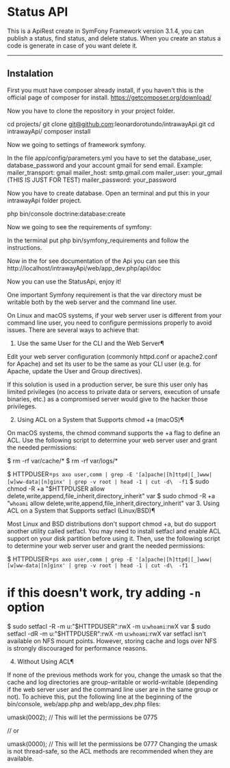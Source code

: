 Status API
===================


This is a ApiRest create in SymFony Framework version 3.1.4, you can publish a status, find status, and delete status. When you create an status a code is generate in case of you want delete it.

----------

Instalation
-------------

First you must have composer already install, if you haven't this is the official page of composer for install.
https://getcomposer.org/download/

Now you have to clone the repository in your project folder.

cd projects/
git clone git@github.com:leonardorotundo/intrawayApi.git
cd intrawayApi/
composer install

Now we going to settings of framework symfony.

In the file <i class="icon-file"></i> app/config/parameters.yml you have to set the database_user, database_password and your account gmail for send email.
Example:
mailer_transport: gmail
mailer_host: smtp.gmail.com
mailer_user: your_gmail (THIS IS JUST FOR TEST)
mailer_password: your_password

Now you have to create database. Open an terminal and put this in your intrawayApi folder project.

php bin/console doctrine:database:create

Now we going to see the requirements of symfony:

In the terminal put php bin/symfony_requirements and follow the instructions.

Now in the for see documentation of the Api you can see this http://localhost/intrawayApi/web/app_dev.php/api/doc

Now you can use the StatusApi, enjoy it!

One important Symfony requirement is that the var directory must be writable both by the web server and the command line user.

On Linux and macOS systems, if your web server user is different from your command line user, you need to configure permissions properly to avoid issues. There are several ways to achieve that:

1. Use the same User for the CLI and the Web Server¶

Edit your web server configuration (commonly httpd.conf or apache2.conf for Apache) and set its user to be the same as your CLI user (e.g. for Apache, update the User and Group directives).

If this solution is used in a production server, be sure this user only has limited privileges (no access to private data or servers, execution of unsafe binaries, etc.) as a compromised server would give to the hacker those privileges.

2. Using ACL on a System that Supports chmod +a (macOS)¶

On macOS systems, the chmod command supports the +a flag to define an ACL. Use the following script to determine your web server user and grant the needed permissions:

$ rm -rf var/cache/*
$ rm -rf var/logs/*

$ HTTPDUSER=`ps axo user,comm | grep -E '[a]pache|[h]ttpd|[_]www|[w]ww-data|[n]ginx' | grep -v root | head -1 | cut -d\  -f1`
$ sudo chmod -R +a "$HTTPDUSER allow delete,write,append,file_inherit,directory_inherit" var
$ sudo chmod -R +a "`whoami` allow delete,write,append,file_inherit,directory_inherit" var
3. Using ACL on a System that Supports setfacl (Linux/BSD)¶

Most Linux and BSD distributions don't support chmod +a, but do support another utility called setfacl. You may need to install setfacl and enable ACL support on your disk partition before using it. Then, use the following script to determine your web server user and grant the needed permissions:

$ HTTPDUSER=`ps axo user,comm | grep -E '[a]pache|[h]ttpd|[_]www|[w]ww-data|[n]ginx' | grep -v root | head -1 | cut -d\  -f1`
# if this doesn't work, try adding `-n` option
$ sudo setfacl -R -m u:"$HTTPDUSER":rwX -m u:`whoami`:rwX var
$ sudo setfacl -dR -m u:"$HTTPDUSER":rwX -m u:`whoami`:rwX var
setfacl isn't available on NFS mount points. However, storing cache and logs over NFS is strongly discouraged for performance reasons.

4. Without Using ACL¶

If none of the previous methods work for you, change the umask so that the cache and log directories are group-writable or world-writable (depending if the web server user and the command line user are in the same group or not). To achieve this, put the following line at the beginning of the bin/console, web/app.php and web/app_dev.php files:


umask(0002); // This will let the permissions be 0775

// or

umask(0000); // This will let the permissions be 0777
Changing the umask is not thread-safe, so the ACL methods are recommended when they are available.

